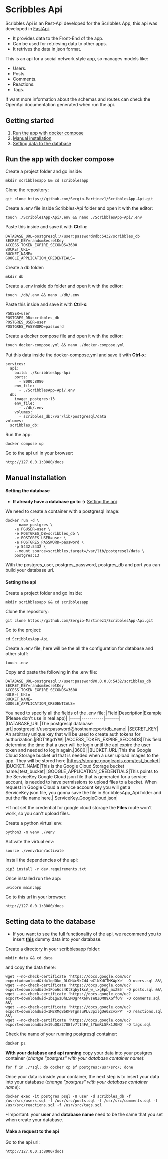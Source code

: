 # Scribbles Api

Scribbles Api is an Rest-Api developed for the Scribbles App, this api was developed in [FastApi](https://fastapi.tiangolo.com/).

* It provides data to the Front-End of the app.
* Can be used for retrieving data to other apps.
* It retrives the data in json format.

This is an api for a social network style app, so manages models like:

* Users.
* Posts.
* Comments.
* Reactions.
* Tags.

If want more information about the schemas and routes can check the OpenApi documentation generated when run the api.

## Getting started

1. [Run the app with docker compose](#run-the-app-with-docker)
2. [Manual installation](#manual-installation)
3. [Setting data to the database](#setting-data-to-the-database)

## Run the app with docker compose
Create a project folder and go inside:
```
mkdir scribblesapp && cd scribblesapp
```
Clone the repository:
```
git clone https://github.com/Sergio-Martinez1/ScribblesApp-Api.git
```
Create a .env file inside Scribbles-Api folder and open it with the editor:
```
touch ./ScribblesApp-Api/.env && nano ./ScribblesApp-Api/.env
```
Paste this inside and save it with **Ctrl-x**:
```
DATABASE_URL=postgresql://user:password@db:5432/scribbles_db
SECRET_KEY=randomSecretKey
ACCESS_TOKEN_EXPIRE_SECONDS=3600
BUCKET_URL=
BUCKET_NAME=
GOOGLE_APPLICATION_CREDENTIALS=
```
Create a db folder:
```
mkdir db
```
Create a .env inside db folder and open it with the editor:
```
touch ./db/.env && nano ./db/.env
```
Paste this inside and save it with **Ctrl-x**:
```
PGUSER=user
POSTGRES_DB=scribbles_db
POSTGRES_USER=user
POSTGRES_PASSWORD=password
```
Create a docker compose file and open it with the editor:
```
touch docker-compose.yml && nano ./docker-compose.yml
```
Put this data inside the docker-compose.yml and save it with **Ctrl-x**:
```
services:
  api:
    build: ./ScribblesApp-Api
    ports:
      - 8080:8080
    env_file:
      - ./ScribblesApp-Api/.env
  db:
    image: postgres:13
    env_file:
      - ./db/.env
    volumes:
      - scribbles_db:/var/lib/postgresql/data
volumes:
  scribbles_db:
```
Run the app:
```
docker compose up
```
Go to the api url in your browser:
```
http://127.0.0.1:8080/docs
```
## Manual installation
#### Setting the database
- **If already have a database go to ->** [Setting the api](#setting-the-api)

We need to create a container with a postgresql image:
```
docker run -d \
    --name postgres \
    -e PGUSER=user \
    -e POSTGRES_DB=scribbles_db \
    -e POSTGRES_USER=user \
    -e POSTGRES_PASSWORD=password \
    -p 5432:5432 \
    --mount source=scribbles,target=/var/lib/postgresql/data \
    postgres:13 
```
With the postgres_user, postgres_password, postgres_db and port you can build your database url.
#### Setting the api

Create a project folder and go inside:
```
mkdir scribblesapp && cd scribblesapp
```
Clone the repository:
```
git clone https://github.com/Sergio-Martinez1/ScribblesApp-Api.git
```

Go to the project:

```
cd ScribblesApp-Api
```

Create a .env file, here will be the all the configuration for database and other stuff:
```
touch .env
```
Copy and paste the following in the .env file:
```
DATABASE_URL=postgresql://user:password@0.0.0.0:5432/scribbles_db
SECRET_KEY=randomSecretKey
ACCESS_TOKEN_EXPIRE_SECONDS=3600
BUCKET_URL=
BUCKET_NAME=
GOOGLE_APPLICATION_CREDENTIALS=
```

You need to specify all the fields of the .env file:
|Field|Description|Example (Please don't use in real app)|
|-----|-----------|-------|
|DATABASE_URL|The postgresql database url.|postgresql://user:password@hostname:port/db_name|
|SECRET_KEY| An arbitrary unique key that will be used to create auth tokens for authorization.|jBDT1KgdYW|
|ACCESS_TOKEN_EXPIRE_SECONDS|This field determine the time that a user will be login until the api expire the user token and needed to login again.|3600|
|BUCKET_URL|This the Google Cloud Storage bucket url that is needed when a user upload images to the app. They will be stored here.|https://storage.googleapis.com/test_bucket|
|BUCKET_NAME|This is the Google Cloud Storage bucket name.|test_bucket|
|GOOGLE_APPLICATION_CREDENTIALS|This points to the ServiceKey Google Cloud json file that is generated for a service account, is needed to have permissions to upload files to a bucket. When request in Google Cloud a service account key you will get a ServiceKey.json file, you gonna save the file in ScribblesApp_Api folder and put the file name here.| ServiceKey_GoogleCloud.json|

*If not set the credential for google cloud storage the **Files** route won't work, so you can't upload files.

Create a python virtual env:
```
python3 -m venv ./venv
```
Activate the virtual env:
```
source ./venv/bin/activate
```
Install the dependencies of the api:
```
pip3 install -r dev.requirements.txt
```
Once installed run the app:
```
uvicorn main:app
```
Go to this url in your browser:
```
http://127.0.0.1:8000/docs
```
## Setting data to the database
- If you want to see the full functionality of the api, we recommend you to insert **[this](https://drive.google.com/drive/folders/12CaabgMaTivYgKy1cBmOEJYiBQiFskxM?usp=sharing)** dummy data into your database.

Create a directory in your scribblesapp folder:
```
mkdir data && cd data
```
 and copy the data there:
```
wget --no-check-certificate 'https://docs.google.com/uc?export=download&id=1qdOko_DLOH4c9kCd4-wClNXdCTMKWpXe' -O users.sql &&\
wget --no-check-certificate 'https://docs.google.com/uc?export=download&id=1Foo6oz4Kt8qby1kcA_w_lxgEpb_mxZE5' -O posts.sql &&\
wget --no-check-certificate 'https://docs.google.com/uc?export=download&id=1b1gwzDhL5MOgr4X6kVseQZOM89XGffOh' -O comments.sql &&\
wget --no-check-certificate 'https://docs.google.com/uc?export=download&id=1M2RMqBbKF9TgnsuPLv3pxlgUe0ZcvxPP' -O reactions.sql &&\
wget --no-check-certificate 'https://docs.google.com/uc?export=download&id=19uQQz27UBfv7t14FA_lYbmRLSFx1J0NQ' -O tags.sql
```
Check the name of your running postgresql container:
```
docker ps
```
**With your database and api running** copy your data into your postgres container (*change "postgres" with your database container name*):
```
for f in ./*sql; do docker cp $f postgres:/usr/src/; done
```
Once your data is inside your container, the next step is to insert your data into your database (*change "postgres" with your database container name*):
```
docker exec -it postgres psql -U user -d scribbles_db -f /usr/src/users.sql -f /usr/src/posts.sql -f /usr/src/comments.sql -f /usr/src/reactions.sql -f /usr/src/tags.sql
```
*Important: your **user** and **database name** need to be the same that you set when create your database.
#### Make a request to the api
Go to the api url:
```
http://127.0.0.1:8000/docs
```
